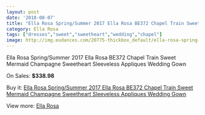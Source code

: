 ```yaml
---
layout: post
date: '2018-08-07'
title: "Ella Rosa Spring/Summer 2017 Ella Rosa BE372 Chapel Train Sweet Mermaid Champagne Sweetheart Sleeveless Appliques Wedding Gown"
category: Ella Rosa
tags: ["dresses","sweet","sweetheart","wedding","chapel"]
image: http://img.eudances.com/20775-thickbox_default/ella-rosa-spring-summer-2017-ella-rosa-be372-chapel-train-sweet-mermaid-champagne-sweetheart-sleeveless-appliques-wedding-gown.jpg
---
```

Ella Rosa Spring/Summer 2017 Ella Rosa BE372 Chapel Train Sweet Mermaid Champagne Sweetheart Sleeveless Appliques Wedding Gown

On Sales: **$338.98**
<a href="https://www.eudances.com/en/ella-rosa/6238-ella-rosa-spring-summer-2017-ella-rosa-be372-chapel-train-sweet-mermaid-champagne-sweetheart-sleeveless-appliques-wedding-gown.html"><amp-img layout="responsive" width="600" height="600" src="//img.eudances.com/20775-thickbox_default/ella-rosa-spring-summer-2017-ella-rosa-be372-chapel-train-sweet-mermaid-champagne-sweetheart-sleeveless-appliques-wedding-gown.jpg" alt="Ella Rosa Spring/Summer 2017 Ella Rosa BE372 Chapel Train Sweet Mermaid Champagne Sweetheart Sleeveless Appliques Wedding Gown 0" /></a>
<a href="https://www.eudances.com/en/ella-rosa/6238-ella-rosa-spring-summer-2017-ella-rosa-be372-chapel-train-sweet-mermaid-champagne-sweetheart-sleeveless-appliques-wedding-gown.html"><amp-img layout="responsive" width="600" height="600" src="//img.eudances.com/20781-thickbox_default/ella-rosa-spring-summer-2017-ella-rosa-be372-chapel-train-sweet-mermaid-champagne-sweetheart-sleeveless-appliques-wedding-gown.jpg" alt="Ella Rosa Spring/Summer 2017 Ella Rosa BE372 Chapel Train Sweet Mermaid Champagne Sweetheart Sleeveless Appliques Wedding Gown 1" /></a>
<a href="https://www.eudances.com/en/ella-rosa/6238-ella-rosa-spring-summer-2017-ella-rosa-be372-chapel-train-sweet-mermaid-champagne-sweetheart-sleeveless-appliques-wedding-gown.html"><amp-img layout="responsive" width="600" height="600" src="//img.eudances.com/20780-thickbox_default/ella-rosa-spring-summer-2017-ella-rosa-be372-chapel-train-sweet-mermaid-champagne-sweetheart-sleeveless-appliques-wedding-gown.jpg" alt="Ella Rosa Spring/Summer 2017 Ella Rosa BE372 Chapel Train Sweet Mermaid Champagne Sweetheart Sleeveless Appliques Wedding Gown 2" /></a>
<a href="https://www.eudances.com/en/ella-rosa/6238-ella-rosa-spring-summer-2017-ella-rosa-be372-chapel-train-sweet-mermaid-champagne-sweetheart-sleeveless-appliques-wedding-gown.html"><amp-img layout="responsive" width="600" height="600" src="//img.eudances.com/20779-thickbox_default/ella-rosa-spring-summer-2017-ella-rosa-be372-chapel-train-sweet-mermaid-champagne-sweetheart-sleeveless-appliques-wedding-gown.jpg" alt="Ella Rosa Spring/Summer 2017 Ella Rosa BE372 Chapel Train Sweet Mermaid Champagne Sweetheart Sleeveless Appliques Wedding Gown 3" /></a>
<a href="https://www.eudances.com/en/ella-rosa/6238-ella-rosa-spring-summer-2017-ella-rosa-be372-chapel-train-sweet-mermaid-champagne-sweetheart-sleeveless-appliques-wedding-gown.html"><amp-img layout="responsive" width="600" height="600" src="//img.eudances.com/20778-thickbox_default/ella-rosa-spring-summer-2017-ella-rosa-be372-chapel-train-sweet-mermaid-champagne-sweetheart-sleeveless-appliques-wedding-gown.jpg" alt="Ella Rosa Spring/Summer 2017 Ella Rosa BE372 Chapel Train Sweet Mermaid Champagne Sweetheart Sleeveless Appliques Wedding Gown 4" /></a>
<a href="https://www.eudances.com/en/ella-rosa/6238-ella-rosa-spring-summer-2017-ella-rosa-be372-chapel-train-sweet-mermaid-champagne-sweetheart-sleeveless-appliques-wedding-gown.html"><amp-img layout="responsive" width="600" height="600" src="//img.eudances.com/20777-thickbox_default/ella-rosa-spring-summer-2017-ella-rosa-be372-chapel-train-sweet-mermaid-champagne-sweetheart-sleeveless-appliques-wedding-gown.jpg" alt="Ella Rosa Spring/Summer 2017 Ella Rosa BE372 Chapel Train Sweet Mermaid Champagne Sweetheart Sleeveless Appliques Wedding Gown 5" /></a>
<a href="https://www.eudances.com/en/ella-rosa/6238-ella-rosa-spring-summer-2017-ella-rosa-be372-chapel-train-sweet-mermaid-champagne-sweetheart-sleeveless-appliques-wedding-gown.html"><amp-img layout="responsive" width="600" height="600" src="//img.eudances.com/20776-thickbox_default/ella-rosa-spring-summer-2017-ella-rosa-be372-chapel-train-sweet-mermaid-champagne-sweetheart-sleeveless-appliques-wedding-gown.jpg" alt="Ella Rosa Spring/Summer 2017 Ella Rosa BE372 Chapel Train Sweet Mermaid Champagne Sweetheart Sleeveless Appliques Wedding Gown 6" /></a>

Buy it: [Ella Rosa Spring/Summer 2017 Ella Rosa BE372 Chapel Train Sweet Mermaid Champagne Sweetheart Sleeveless Appliques Wedding Gown](https://www.eudances.com/en/ella-rosa/6238-ella-rosa-spring-summer-2017-ella-rosa-be372-chapel-train-sweet-mermaid-champagne-sweetheart-sleeveless-appliques-wedding-gown.html "Ella Rosa Spring/Summer 2017 Ella Rosa BE372 Chapel Train Sweet Mermaid Champagne Sweetheart Sleeveless Appliques Wedding Gown")

View more: [Ella Rosa](https://www.eudances.com/en/102-ella-rosa "Ella Rosa")